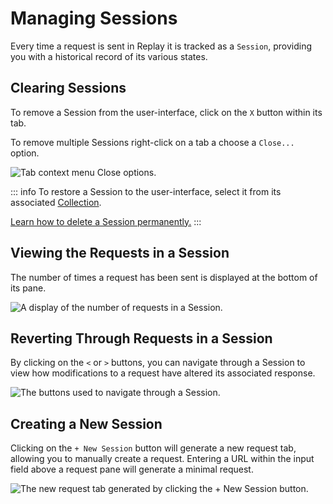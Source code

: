 # Managing Sessions

Every time a request is sent in Replay it is tracked as a `Session`, providing you with a historical record of its various states.

## Clearing Sessions

To remove a Session from the user-interface, click on the `X` button within its tab.

To remove multiple Sessions right-click on a tab a choose a `Close...` option.

<img alt="Tab context menu Close options." src="/_images/replay_session.png" center>

::: info
To restore a Session to the user-interface, select it from its associated [Collection](/guides/replay_collections.md).

[Learn how to delete a Session permanently.](/guides/replay_collections.md#deleting-a-session)
:::

## Viewing the Requests in a Session

The number of times a request has been sent is displayed at the bottom of its pane.

<img alt="A display of the number of requests in a Session." src="/_images/replay_session.png" center>

## Reverting Through Requests in a Session

By clicking on the `<` or `>` buttons, you can navigate through a Session to view how modifications to a request have altered its associated response.

<img alt="The buttons used to navigate through a Session." src="/_images/replay_session_buttons.png" center>

## Creating a New Session

Clicking on the `+ New Session` button will generate a new request tab, allowing you to manually create a request. Entering a URL within the input field above a request pane will generate a minimal request.

<img alt="The new request tab generated by clicking the + New Session button." src="/_images/replay_new_request.png" center>
